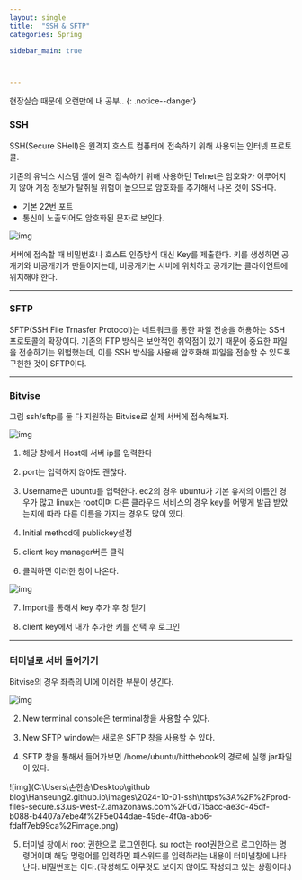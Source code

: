 ```yaml
---
layout: single
title:  "SSH & SFTP"
categories: Spring

sidebar_main: true



---
```


현장실습 때문에 오랜만에 내 공부..
{: .notice--danger}



### SSH

SSH(Secure SHell)은 원격지 호스트 컴퓨터에 접속하기 위해 사용되는 인터넷 프로토콜.

기존의 유닉스 시스템 셸에 원격 접속하기 위해 사용하던 Telnet은 암호화가 이루어지지 않아 계정 정보가 탈취될 위험이 높으므로 암호화를 추가해서 나온 것이 SSH다.

- 기본 22번 포트
- 통신이 노출되어도 암호화된 문자로 보인다.

![img](https://blog.kakaocdn.net/dn/b9s86h/btrmK0LnYry/ppygRvFNrrEMOv0v4uVfm1/img.png)

서버에 접속할 때 비밀번호나 호스트 인증방식 대신 Key를 제출한다. 키를 생성하면 공개키와 비공개키가 만들어지는데, 비공개키는 서버에 위치하고 공개키는 클라이언트에 위치해야 한다.

---

### SFTP

SFTP(SSH File Trnasfer Protocol)는 네트워크를 통한 파일 전송을 허용하는 SSH 프로토콜의 확장이다. 기존의 FTP 방식은 보안적인 취약점이 있기 때문에 중요한 파일을 전송하기는 위험했는데, 이를 SSH 방식을 사용해 암호화해 파일을 전송할 수 있도록 구현한 것이 SFTP이다.

---

### Bitvise

그럼 ssh/sftp를 둘 다 지원하는 Bitvise로 실제 서버에 접속해보자.

![img](https://chisel-nectarine-ead.notion.site/image/https%3A%2F%2Fprod-files-secure.s3.us-west-2.amazonaws.com%2F0d715acc-ae3d-45df-b088-b4407a7ebe4f%2F2bcdc2a5-36ca-40d9-a03a-b0e4b37e10e4%2Fimage.png?table=block&id=10ee021a-9d31-8076-aa4c-c59fa6c951b0&spaceId=0d715acc-ae3d-45df-b088-b4407a7ebe4f&width=1260&userId=&cache=v2)

1. 해당 창에서 Host에 서버 ip를 입력한다
2. port는 입력하지 않아도 괜찮다.
3. Username은 ubuntu를 입력한다. ec2의 경우 ubuntu가 기본 유저의 이름인 경우가 많고 linux는 root이며 다른 클라우드 서비스의 경우 key를 어떻게 발급 받았는지에 따라 다른 이름을 가지는 경우도 많이 있다.
4. Initial method에 publickey설정
5. client key manager버튼 클릭

6. 클릭하면 이러한 창이 나온다.

![img](https://chisel-nectarine-ead.notion.site/image/https%3A%2F%2Fprod-files-secure.s3.us-west-2.amazonaws.com%2F0d715acc-ae3d-45df-b088-b4407a7ebe4f%2Fdf7685c3-c20d-4511-a820-d2c50130547f%2Fimage.png?table=block&id=10ee021a-9d31-806d-a367-e974363d36be&spaceId=0d715acc-ae3d-45df-b088-b4407a7ebe4f&width=1420&userId=&cache=v2)

7. Import를 통해서 key 추가 후 창 닫기

8. client key에서 내가 추가한 키를 선택 후 로그인

---

### 터미널로 서버 들어가기

Bitvise의 경우 좌측의 UI에 이러한 부분이 생긴다.

![img](https://chisel-nectarine-ead.notion.site/image/https%3A%2F%2Fprod-files-secure.s3.us-west-2.amazonaws.com%2F0d715acc-ae3d-45df-b088-b4407a7ebe4f%2F83c5b422-1f10-4c62-be07-cca5876a99a3%2Fimage.png?table=block&id=10ee021a-9d31-80c8-b70d-e92789880470&spaceId=0d715acc-ae3d-45df-b088-b4407a7ebe4f&width=190&userId=&cache=v2)

2. New terminal console은 terminal창을 사용할 수 있다.

3. New SFTP window는 새로운 SFTP 창을 사용할 수 있다.

4. SFTP 창을 통해서 들어가보면 /home/ubuntu/hitthebook의 경로에 실행 jar파일이 있다.

![img](C:\Users\손한승\Desktop\github blog\Hanseung2.github.io\images\2024-10-01-ssh\https%3A%2F%2Fprod-files-secure.s3.us-west-2.amazonaws.com%2F0d715acc-ae3d-45df-b088-b4407a7ebe4f%2F5e044dae-49de-4f0a-abb6-fdaff7eb99ca%2Fimage.png)

5. 터미널 창에서 root 권한으로 로그인한다. su root는 root권한으로 로그인하는 명령어이며 해당 명령어를 입력하면 패스워드를 입력하라는 내용이 터미널창에 나타난다. 비밀번호는 이다.(작성해도 아무것도 보이지 않아도 작성되고 있는 상황이다.)